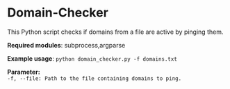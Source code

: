 # Domain-Checker

This Python script checks if domains from a file are active by pinging them.

**Required modules**: subprocess,argparse

**Example usage**: `python domain_checker.py -f domains.txt`

**Parameter:**<br>
`-f, --file: Path to the file containing domains to ping.`<br>
